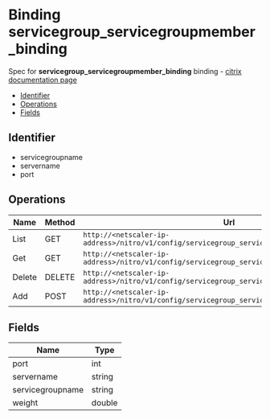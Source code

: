 # Binding servicegroup_servicegroupmember_binding

Spec for **servicegroup_servicegroupmember_binding** binding - [citrix documentation page](https://developer-docs.citrix.com/projects/netscaler-nitro-api/en/12.0/configuration//servicegroup_servicegroupmember_binding/servicegroup_servicegroupmember_binding/)

- [Identifier](#identifier)
- [Operations](#operations)
- [Fields](#fields)

## Identifier

- servicegroupname
- servername
- port

## Operations

| Name | Method | Url |
|----|----|----|
| List | GET | `http://<netscaler-ip-address>/nitro/v1/config/servicegroup_servicegroupmember_binding` |
| Get | GET | `http://<netscaler-ip-address>/nitro/v1/config/servicegroup_servicegroupmember_binding/<name>` |
| Delete | DELETE | `http://<netscaler-ip-address>/nitro/v1/config/servicegroup_servicegroupmember_binding/<name>` |
| Add | POST | `http://<netscaler-ip-address>/nitro/v1/config/servicegroup_servicegroupmember_binding` |

## Fields

| Name | Type |
|----|----|
| port | int |
| servername | string |
| servicegroupname | string |
| weight | double |

